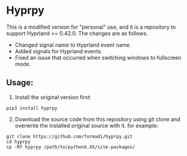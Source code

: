 # Hyprpy

 This is a modified version for "personal" use, and it is a repository to support Hyprland >= 0.42.0. The changes are as follows.
- Changed signal name to Hyprland event name.
- Added signals for Hyprland events.
- Fixed an issue that occurred when switching windows to fullscreen mode.

## Usage:
1. Install the original version first:
```
pip3 install hyprpy
```

2. Download the source code from this repository using git clone and overwrite the installed original source with it.
for example:
```
git clone https://github.com/formadi/hyprpy.git
cd hyprpy
cp -Rf hyprpy /path/to/pythonX.XX/site-packages/
```
